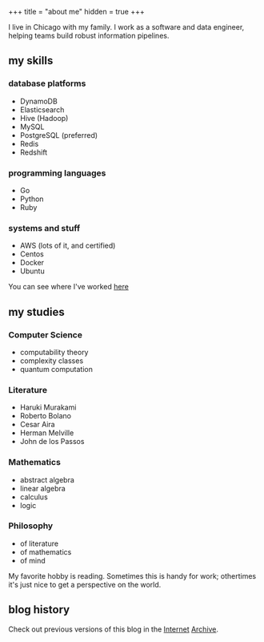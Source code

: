 +++
title = "about me"
hidden = true
+++

I live in Chicago with my family. I work as a software and data engineer, helping teams build robust information pipelines.

## my skills

### database platforms

- DynamoDB
- Elasticsearch
- Hive (Hadoop)
- MySQL
- PostgreSQL (preferred)
- Redis
- Redshift

### programming languages

- Go
- Python
- Ruby

### systems and stuff

- AWS (lots of it, and certified)
- Centos
- Docker
- Ubuntu

You can see where I've worked [here](https://linkedin.com/in/1ijk)

## my studies

### Computer Science

- computability theory
- complexity classes
- quantum computation

### Literature

- Haruki Murakami
- Roberto Bolano
- Cesar Aira
- Herman Melville
- John de los Passos

### Mathematics

- abstract algebra
- linear algebra
- calculus
- logic

### Philosophy

- of literature
- of mathematics
- of mind

My favorite hobby is reading. Sometimes this is handy for work; othertimes it's just nice to get a perspective on the world.

## blog history

Check out previous versions of this blog in the [Internet](https://web.archive.org/web/20150801145808/http://haiqus.com/) [Archive](https://web.archive.org/web/20190307034331/https://jared-pri.me/).
